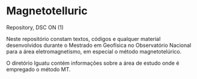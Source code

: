 # Magnetotelluric


Repository, DSC ON (1)

Neste repositório constam textos, códigos e qualquer material desenvolvidos durante o Mestrado em Geofísica no Observatório Nacional para a área eletromagnetismo, em especial o método magnetotelúrico. 


O diretório Iguatu contém informações sobre a área de estudo onde é empregado o método MT.
